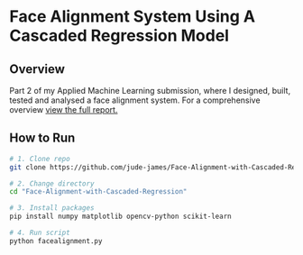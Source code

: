 # Face Alignment System Using A Cascaded Regression Model

## Overview

Part 2 of my Applied Machine Learning submission, where I designed, built, tested and analysed a face alignment system. For a comprehensive overview [view the full report.](./Report.pdf)

## How to Run

```bash
# 1. Clone repo
git clone https://github.com/jude-james/Face-Alignment-with-Cascaded-Regression.git

# 2. Change directory
cd "Face-Alignment-with-Cascaded-Regression"

# 3. Install packages
pip install numpy matplotlib opencv-python scikit-learn

# 4. Run script
python facealignment.py
```
